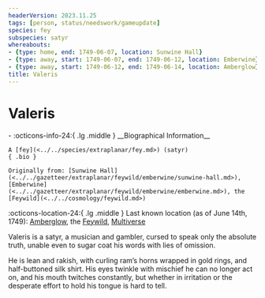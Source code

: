 ```yaml
---
headerVersion: 2023.11.25
tags: [person, status/needswork/gameupdate]
species: fey
subspecies: satyr
whereabouts:
- {type: home, end: 1749-06-07, location: Sunwine Hall}
- {type: away, start: 1749-06-07, end: 1749-06-12, location: Emberwine}
- {type: away, start: 1749-06-12, end: 1749-06-14, location: Amberglow}
title: Valeris
---
```

# Valeris
<div class="grid cards ext-narrow-margin ext-one-column" markdown>
- :octicons-info-24:{ .lg .middle } __Biographical Information__

    A [fey](<../../species/extraplanar/fey.md>) (satyr)  
    { .bio }

    Originally from: [Sunwine Hall](<../../gazetteer/extraplanar/feywild/emberwine/sunwine-hall.md>), [Emberwine](<../../gazetteer/extraplanar/feywild/emberwine/emberwine.md>), the [Feywild](<../../cosmology/feywild.md>)
</div>

:octicons-location-24:{ .lg .middle } Last known location (as of June 14th, 1749): [Amberglow](<../../gazetteer/extraplanar/feywild/amberglow/amberglow.md>), the [Feywild](<../../cosmology/feywild.md>), [Multiverse](<../../cosmology/multiverse.md>)


Valeris is a satyr, a musician and gambler, cursed to speak only the absolute truth, unable even to sugar coat his words with lies of omission. 

He is lean and rakish, with curling ram’s horns wrapped in gold rings, and half-buttoned silk shirt. His eyes twinkle with mischief he can no longer act on, and his mouth twitches constantly, but whether in irritation or the desperate effort to hold his tongue is hard to tell. 



